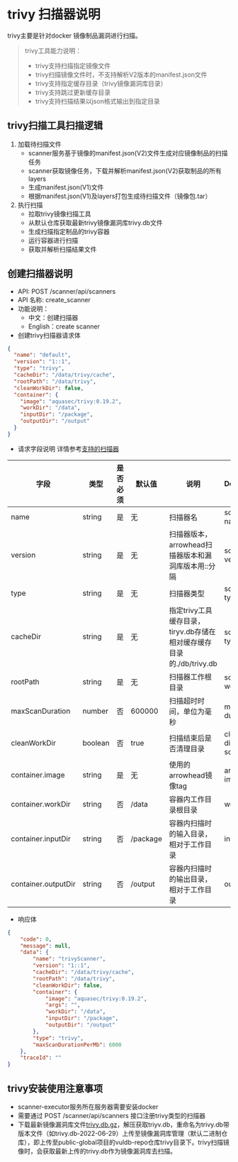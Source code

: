 # trivy 扫描器说明



trivy主要是针对docker 镜像制品漏洞进行扫描。



> trivy工具能力说明：
>
> - trivy支持扫描指定镜像文件
> - trivy扫描镜像文件时，不支持解析V2版本的manifest.json文件
> - trivy支持指定缓存目录（trivy镜像漏洞库目录）
> - trivy支持跳过更新缓存目录
> - trivy支持扫描结果以json格式输出到指定目录

## trivy扫描工具扫描逻辑

1. 加载待扫描文件
   - scanner服务基于镜像的manifest.json(V2)文件生成对应镜像制品的扫描任务
   - scanner获取镜像任务，下载并解析manifest.json(V2)获取制品的所有layers
   - 生成manifest.json(V1)文件
   - 根据manifest.json(V1)及layers打包生成待扫描文件（镜像包.tar）
2. 执行扫描
   - 拉取trivy镜像扫描工具
   - 从默认仓库获取最新trivy镜像漏洞库trivy.db文件
   - 生成扫描指定制品的trivy容器
   - 运行容器进行扫描
   - 获取并解析扫描结果文件



## 创建扫描器说明

- API: POST /scanner/api/scanners
- API 名称: create_scanner
- 功能说明：
  - 中文：创建扫描器
  - English：create scanner
- 创建trivy扫描器请求体

```json
{
  "name": "default",
  "version": "1::1",
  "type": "trivy",
  "cacheDir": "/data/trivy/cache",
  "rootPath": "/data/trivy",
  "cleanWorkDir": false,
  "container": {
    "image": "aquasec/trivy:0.19.2",
    "workDir": "/data",
    "inputDir": "/package",
    "outputDir": "/output"
  }
}
```

- 请求字段说明
  详情参考[支持的扫描器](./supported-scanner.md)

| 字段                | 类型    | 是否必须 | 默认值   | 说明                                                         | Description               |
| ------------------- | ------- | -------- | -------- | ------------------------------------------------------------ | ------------------------- |
| name                | string  | 是       | 无       | 扫描器名                                                     | scanner name              |
| version             | string  | 是       | 无       | 扫描器版本，arrowhead扫描器版本和漏洞库版本用::分隔          | scanner version           |
| type                | string  | 是       | 无       | 扫描器类型                                                   | scanner type              |
| cacheDir            | string  | 是       | 无       | 指定trivy工具缓存目录，tiryv.db存储在相对缓存缓存目录的./db/trivy.db | scanner type              |
| rootPath            | string  | 是       | 无       | 扫描器工作根目录                                             | scanner work dir          |
| maxScanDuration     | number  | 否       | 600000   | 扫描超时时间，单位为毫秒                                     | max scan duration         |
| cleanWorkDir        | boolean | 否       | true     | 扫描结束后是否清理目录                                       | clean work dir after scan |
| container.image     | string  | 是       | 无       | 使用的arrowhead镜像tag                                       | arrowhead image tag       |
| container.workDir   | string  | 否       | /data    | 容器内工作目录根目录                                         | work dir                  |
| container.inputDir  | string  | 否       | /package | 容器内扫描时的输入目录，相对于工作目录                       | input dir                 |
| container.outputDir | string  | 否       | /output  | 容器内扫描时的输出目录，相对于工作目录                       | output dir                |



- 响应体

```json
{
    "code": 0,
    "message": null,
    "data": {
        "name": "trivyScanner",
        "version": "1::1",
        "cacheDir": "/data/trivy/cache",
        "rootPath": "/data/trivy",
        "cleanWorkDir": false,
        "container": {
            "image": "aquasec/trivy:0.19.2",
            "args": "",
            "workDir": "/data",
            "inputDir": "/package",
            "outputDir": "/output"
        },
        "type": "trivy",
        "maxScanDurationPerMb": 6000
    },
    "traceId": ""
}
```



## trivy安装使用注意事项

- scanner-executor服务所在服务器需要安装docker
- 需要通过 POST /scanner/api/scanners 接口注册trivy类型的扫描器
- 下载最新镜像漏洞库文件[trivy.db.gz](https://github.com/aquasecurity/trivy-db/releases)，解压获取triyv.db，重命名为trivy.db带版本文件（如trivy.db-2022-06-29）上传至镜像漏洞库管理（默认二进制仓库），即上传至public-global项目的vuldb-repo仓库trivy目录下。trivy扫描镜像时，会获取最新上传的trivy.db作为镜像漏洞库去扫描。



